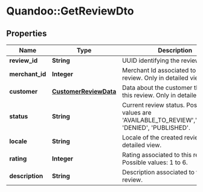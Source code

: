 # Quandoo::GetReviewDto

## Properties
Name | Type | Description | Notes
------------ | ------------- | ------------- | -------------
**review_id** | **String** | UUID identifying the review. | 
**merchant_id** | **Integer** | Merchant Id associated to this review. Only in detailed view. | [optional] 
**customer** | [**CustomerReviewData**](CustomerReviewData.md) | Data about the customer that made this review. Only in detailed view. | [optional] 
**status** | **String** | Current review status. Possible values are &#39;AVAILABLE_TO_REVIEW&#39;,&#39;CREATED&#39;, &#39;DENIED&#39;, &#39;PUBLISHED&#39;. | [optional] 
**locale** | **String** | Locale of the created review. Only in detailed view. | [optional] 
**rating** | **Integer** | Rating associated to this review. Possible values: 1 to 6. | 
**description** | **String** | Description associated to this review. | [optional] 


